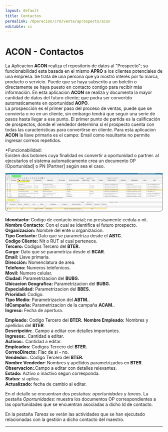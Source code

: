 ```yaml
---
layout: default
title: Contactos
permalink: /Operacion/crm/venta/aprospecto/acon
editable: si
---
```


# ACON - Contactos

La Aplicacion **ACON** realiza el repositorio de datos al "Prospecto"; su funcionabilidad esta basada en el mismo **APRO**  a los clientes potenciales de una empresa. Se trata de una persona que ya mostró interés por tu marca, producto o servicio. Puede que se haya subscrito a un boletín o directamente se haya puesto en contacto contigo para recibir más información. En esta aplicacion **ACON** se realiza y documenta la mayor cantidad de datos del futuro cliente; que podra ser convertdo automaticamente en oportunidad **AOPO**.  
La prospección es el primer paso del proceso de ventas, puede que se convierta o no en un cliente, sin embargo tendrá que seguir una serie de pasos hasta llegar a ese punto. El primer punto de partida es la calificación de prospectos, donde el vendedor determina si el prospecto cuenta con todas las características para convertirse en cliente.
Para esta aplicacion **ACON** la llave primaria es el campo: Email como resultante no permite ingresar correos repetidos.

*Funcionabilidad:  
Existen dos botones cuya finalidad es convertir a oportunidad o partner.
al ejecutarlos el sistema automaticamente crea un documento OP [Oportunidad] o PN [Partner] según sea el caso.


![](acon1.png)

**Idcontacto:** Codigo de contacto inicial; no presisamente cedula o nit.  
**Nombre Contacto:** Con el cual se identifica el futuro prospecto.  
**Organizacion:** Nombre del ente u organizacion.  
**Tipo Contacto:** Dato que se parametriza desde el **ABTC**.  
**Codigo Cliente:** Nit o RUT al cual pertenece.  
**Tercero:**  Codigos Tercero del **BTER.**  
**Cargo:** Dato que se parametriza desde el **BCAR**.  
**Email:** Llave primaria.  
**Dirección:** Nomenclatura de area.  
**Telefono:** Numeros telefonicos.  
**Movil:** Numero celular.  
**Ciudad:** Parametrizacion del **BUBG.**  
**Ubicacion Geografica:** Parametrizacion del **BUBG.**  
**Especialidad:** Parametrizacion del **BBES.**  
**Prioridad:** Codigo.  
**Tipo Medio:** Parametrizacion del **ABTM.**.  
**IdCampaña:** Parametrizacion de la campaña **ACAM.**.  
**Ingreso:** Fecha de apertura.  



**Empleado:**  Codigo Tercero del **BTER.**
**Nombre Empleado:** Nombres y apellidos del **BTER**.  
**Descripción:**.  Campo a editar con detalles importantes.  
**Ingresos:**.  Cantidad a editar.  
**Activos:**.  Cantidad a editar.  
**Empleados:**  Codigos Tercero del **BTER.**  
**CorreoDirecto:** Flac de si - no.  
**Vendedor:**.  Codigo Tercero del **BTER.**  
**Nombre Vendedor:**  Nombres y apellidos parametrizados en **BTER**.  
**Observacion:**.Campo a editar con detalles relevantes.  
**Estado:** Activo o inactivo segun corresponda.  
**Status:** si aplica.  
**Actualizado:** fecha de cambio al editar.  

En el detalle se encuentran dos pestañas: _oportunidades_ y _tareas_. La pestaña _Oportunidades_: muestra los documentos OP correspondientes a las oportunidades que se encuentran asociadas a dicho Id de contacto.  

En la pestaña  _Tareas_ se verán las actividades que se han ejecutado relacionadas con la gestión a dicho contacto del maestro.  


**********







